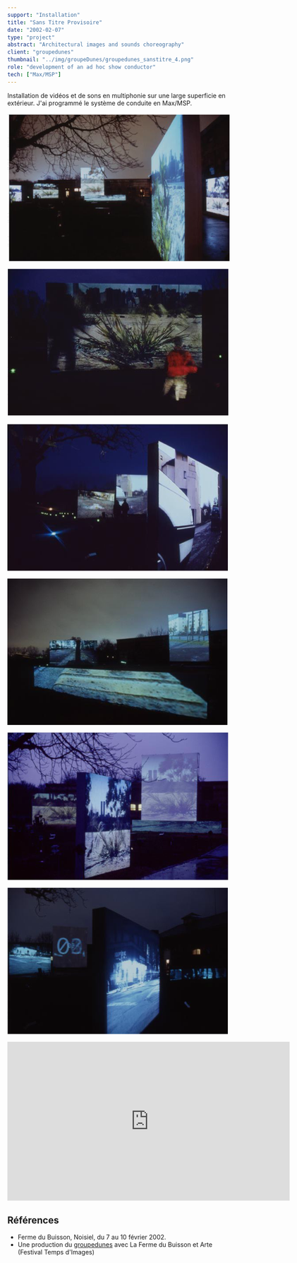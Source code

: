 ```yaml
---
support: "Installation"
title: "Sans Titre Provisoire"
date: "2002-02-07"
type: "project" 
abstract: "Architectural images and sounds choreography"
client: "groupedunes"
thumbnail: "../img/groupeDunes/groupedunes_sanstitre_4.png"
role: "development of an ad hoc show conductor"
tech: ["Max/MSP"]
---
```


Installation de vidéos et de sons en multiphonie sur une large superficie en extérieur. J'ai programmé le système de conduite en Max/MSP.

![© groupedunes](../img/groupeDunes/groupedunes_sanstitre_1.png)

![© groupedunes](../img/groupeDunes/groupedunes_sanstitre_2.png)

![© groupedunes](../img/groupeDunes/groupedunes_sanstitre_3.png)

![© groupedunes](../img/groupeDunes/groupedunes_sanstitre_4.png)

![© groupedunes](../img/groupeDunes/groupedunes_sanstitre_5.png)

![© groupedunes](../img/groupeDunes/groupedunes_sanstitre_6.png)


<div class="iframe-container">
<iframe src="https://player.vimeo.com/video/340165738" width="640" height="360" frameborder="0" allow="autoplay; fullscreen" allowfullscreen></iframe>
</div>


## Références
- Ferme du Buisson, Noisiel, du 7 au 10 février 2002.
- Une production du [groupedunes](http://www.groupedunes.fr) avec La Ferme du Buisson et Arte (Festival Temps d'Images)
